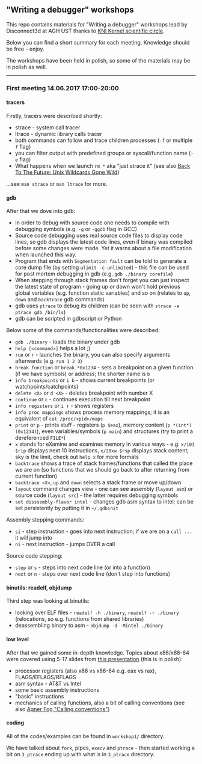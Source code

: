 ## "Writing a debugger" workshops

This repo contains materials for "Writing a debugger" workshops lead by Disconnect3d at AGH UST thanks to [KNI Kernel scientific circle](http://kernel.fis.agh.edu.pl/).

Below you can find a short summary for each meeting. Knowledge should be free - enjoy.

The workshops have been held in polish, so some of the materials may be in polish as well.

---

### First meeting 14.06.2017 17:00-20:00

#### tracers

Firstly, tracers were described shortly:

* strace - system call tracer
* ltrace - dynamic library calls tracer
* both commands can follow and trace children processes (`-f` or multiple `f` flag)
* you can filter output with predefined groups or syscall/function name (`-e` flag)
* What happens when we launch `rm *` aka "just strace it" (see also [Back To The Future: Unix Wildcards Gone Wild](https://www.defensecode.com/public/DefenseCode_Unix_WildCards_Gone_Wild.txt))

...see `man strace` or `man ltrace` for more.

#### gdb

After that we dove into gdb:

* In order to debug with source code one needs to compile with debugging symbols (e.g. `-g` or `-ggdb` flag in GCC)
* Source code debugging uses real source code files to display code lines, so gdb displays the latest code lines, even if binary was compiled before some changes were made. Yet it warns about a file modification when launched this way.
* Program that ends with `Segmentation fault` can be told to generate a core dump file (by setting `ulimit -c unlimited`) - this file can be used for post mortem debugging in gdb (e.g. `gdb ./binary corefile`)
* When stepping through stack frames don't forget you can just inspect the latest state of program - going up or down won't hold previous global variables (e.g. function static variables) and so on (relates to `up`, `down` and `backtrace` gdb commands)
* gdb uses `ptrace` to debug its children (can be seen with `strace -e ptrace gdb /bin/ls`)
* gdb can be scripted in gdbscript or Python

Below some of the commands/functionalities were described:

* `gdb ./binary` - loads the binary under gdb
* `help [<command>]` helps a lot ;)
* `run` or `r` - launches the binary, you can also specify arguments afterwards (e.g. `run 1 2 3`)
* `break function` or `break *0x1234` - sets a breakpoint on a given function (if we have symbols) or address; the shorter name is `b`
* `info breakpoints` or `i b` - shows current breakpoints (or watchpoints/catchpoints)
* `delete <X>` or `d <X>` - deletes breakpoint with number X
* `continue` or `c` - continues execution till next breakpoint
* `info registers` or `i r` - shows registers
* `info proc mappings` shows process memory mappings; it is an equivalent of `cat /proc/<pid>/maps`
* `print` or `p` - prints stuff - registers (`p $eax`), memory content (`p *(int*)(0x1234)`), even variables/symbols (`p main`) and structures (try to print a dereferenced `FILE*`)
* `x` stands for eXamine and examines memory in various ways - e.g. `x/10i $rip` displays next 10 instructions, `x/20xw $rsp` displays stack content; sky is the limit, check out `help x` for more formats
* `backtrace` shows a trace of stack frames/functions that called the place we are on (so functions that we should go back to after returning from current function) 
* `backtrace <X>`, `up` and `down` selects a stack frame or move up/down
* `layout` command changes view - one can see assembly (`layout asm`) or source code (`layout src`) - the latter requires debugging symbols
* `set disssembly-flavor intel` - changes gdb asm syntax to intel; can be set persistently by putting it in `~/.gdbinit`

Assembly stepping commands:
* `si` - step instruction - goes into next instruction; if we are on a `call ...` it will jump into
* `ni` - next instruction - jumps OVER a call

Source code stepping:
* `step` or `s` - steps into next code line (or into a function)
* `next` or `n` - steps over next code line (don't step into functions)

#### binutils: readelf, objdump

Third step was looking at binutils:

* looking over ELF files - `readelf -h ./binary`, `readelf -r ./binary` (relocations, so e.g. functions from shared libraries)
* deassembling binary to asm - `objdump -d -Mintel ./binary`

#### low level

After that we gained some in-depth knowledge. Topics about x86/x86-64 were covered using 5-17 slides from [this presentation](https://docs.google.com/presentation/d/1HKuW69NFD2IFSdkdD7ul3aWriHXHDLfPOvJV0wsiwH0/edit#slide=id.g212fc02393_0_0) (this is in polish):

* processor registers (also x86 vs x86-64 e.g. eax vs rax), FLAGS/EFLAGS/RFLAGS
* asm syntax - AT&T vs Intel
* some basic assembly instructions
* "basic" instructions
* mechanics of calling functions, also a bit of calling conventions (see also [Agner Fog "Calling conventions"](www.agner.org/optimize/calling_conventions.pdf))


#### coding

All of the codes/examples can be found in `workshop1/` directory.

We have talked about `fork`, pipes, `execv` and `ptrace` - then started working a bit on `3_ptrace` ending up with what is in `3_ptrace` directory.
